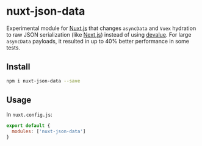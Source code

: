 # nuxt-json-data

Experimental module for [Nuxt.js](https://nuxtjs.org) that changes `asyncData` and `Vuex` hydration to raw JSON serialization (like [Next.js](https://nextjs.org)) instead of using [devalue](https://www.npmjs.com/package/@nuxt/devalue). For large `asyncData` payloads, it resulted in up to 40% better performance in some tests.

## Install

```sh
npm i nuxt-json-data --save
```

## Usage

In `nuxt.config.js`:

```js
export default {
  modules: ['nuxt-json-data']
}
```
